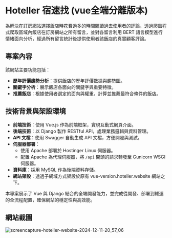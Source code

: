 # Hoteller 宿速找 (vue全端分離版本)

為解決在訂房網站選擇飯店時花費過多的時間閱讀過去使用者的評論，透過爬蟲程式爬取區域內飯店在訂房網站之所有留言，並對各留言利用 BERT 語言模型進行情緒面向分析，經過所有留言統計後提供使用者該飯店的真實顧客評論。

## 專案內容
該網站主要功能包括：
- **歷年評價趨勢分析**：提供飯店的歷年評價數據與趨勢圖。
- **關鍵字分析**：展示飯店各面向的關鍵字與重要特徵。
- **推薦飯店**：根據使用者選定的面向與權重，計算並推薦最符合條件的飯店。

## 技術背景與架設環境
- **前端技術**：使用 Vue.js 作為前端框架，實現互動式網頁介面。
- **後端技術**：以 Django 製作 RESTful API，處理業務邏輯與資料管理。
- **API 文檔**：使用 Swagger 自動生成 API 文檔，方便開發與測試。
- **伺服器部署**：
  - 使用 Apache 部署於 Hostinger Linux 伺服器。
  - 配置 Apache 為代理伺服器，將 `/api` 開頭的請求轉發至 Gunicorn WSGI 伺服器。
- **資料庫**：採用 MySQL 作為後端資料存儲。
- **網站架設**：透過子網域方式架設於原有 vue-version.hoteller.website 網站之下。

本專案展示了 Vue 與 Django 結合的全端開發能力，並完成從開發、部署到維運的全流程配置，確保網站的穩定性與高效能。

## 網站截圖
![screencapture-hoteller-website-2024-12-11-20_57_06](https://github.com/user-attachments/assets/3c2d8d2d-6c28-45e1-9a05-453623260cfb)

